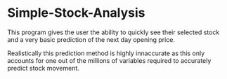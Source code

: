 # Simple-Stock-Analysis

This program gives the user the ability to quickly see their selected stock and a very basic prediction of the next day opening price.

Realistically this prediction method is highly innaccurate as this only accounts for one out of the millions of variables required to accurately predict stock movement.
